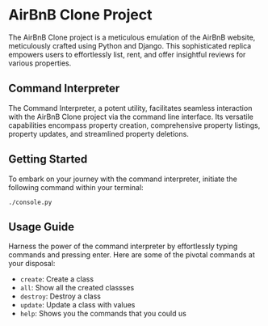 # AirBnB Clone Project

The AirBnB Clone project is a meticulous emulation of the AirBnB website, meticulously crafted using Python and Django. This sophisticated replica empowers users to effortlessly list, rent, and offer insightful reviews for various properties.

## Command Interpreter

The Command Interpreter, a potent utility, facilitates seamless interaction with the AirBnB Clone project via the command line interface. Its versatile capabilities encompass property creation, comprehensive property listings, property updates, and streamlined property deletions.

## Getting Started

To embark on your journey with the command interpreter, initiate the following command within your terminal:

```
./console.py
```

## Usage Guide

Harness the power of the command interpreter by effortlessly typing commands and pressing enter. Here are some of the pivotal commands at your disposal: 

- `create`: Create a class
- `all`: Show all the created classses
- `destroy`: Destroy a class
- `update`: Update a class with values
- `help`: Shows you the commands that you could us

